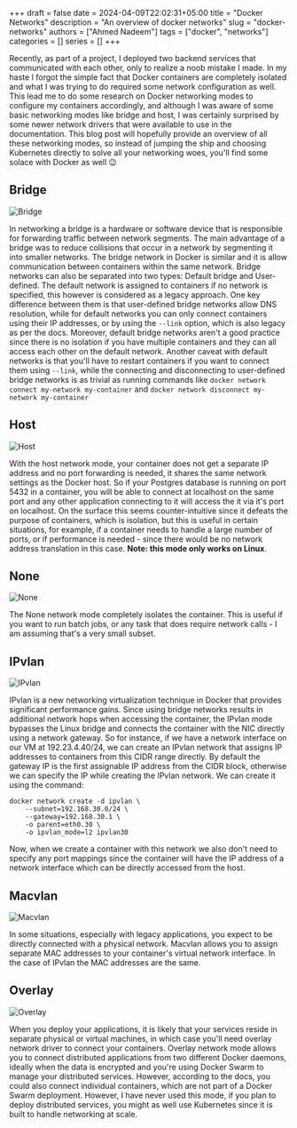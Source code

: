 +++ 
draft = false
date = 2024-04-09T22:02:31+05:00
title = "Docker Networks"
description = "An overview of docker networks"
slug = "docker-networks"
authors = ["Ahmed Nadeem"]
tags = ["docker", "networks"]
categories = []
series = []
+++

Recently, as part of a project, I deployed two backend services that communicated with each other, only to realize a noob mistake I made. In my haste I forgot the simple fact that Docker containers are completely isolated and what I was trying to do required some network configuration as well. This lead me to do some research on Docker networking modes to configure my containers accordingly, and although I was aware of some basic networking modes like bridge and host, I was certainly surprised by some newer network drivers that were available to use in the documentation. This blog post will hopefully provide an overview of all these networking modes, so instead of jumping the ship and choosing Kubernetes directly to solve all your networking woes, you'll find some solace with Docker as well :wink:

## Bridge

![Bridge](/images/docker-networks/bridge.svg)

In networking a bridge is a hardware or software device that is responsible for forwarding traffic between network segments. The main advantage of a bridge was to reduce collisions that occur in a network by segmenting it into smaller networks. The bridge network in Docker is similar and it is allow communication between containers within the same network. Bridge networks can also be separated into two types: Default bridge and User-defined. The default network is assigned to containers if no network is specified, this however is considered as a legacy approach. One key difference between them is that user-defined bridge networks allow DNS resolution, while for default networks you can only connect containers using their IP addresses, or by using the ```--link``` option, which is also legacy as per the docs. Moreover, default bridge networks aren't a good practice since there is no isolation if you have multiple containers and they can all access each other on the default network. Another caveat with default networks is that you'll have to restart containers if you want to connect them using ```--link```, while the connecting and disconnecting to user-defined bridge networks is as trivial as running commands like ```docker network connect my-network my-container``` and ```docker network disconnect my-network my-container```

## Host

![Host](/images/docker-networks/host.svg)

With the host network mode, your container does not get a separate IP address and no port forwarding is needed, it shares the same network settings as the Docker host. So if your Postgres database is running on port 5432 in a container, you will be able to connect at localhost on the same port and any other application connecting to it will access the it via it's port on localhost. On the surface this seems counter-intuitive since it defeats the purpose of containers, which is isolation, but this is useful in certain situations, for example, if a container needs to handle a large number of ports, or if performance is needed - since there would be no network address translation in this case. **Note: this mode only works on Linux**.

## None

![None](/images/docker-networks/none.svg)

The None network mode completely isolates the container. This is useful if you want to run batch jobs, or any task that does require network calls - I am assuming that's a very small subset.

## IPvlan

![IPvlan](/images/docker-networks/ipvlan.svg)

IPvlan is a new networking virtualization technique in Docker that provides significant performance gains. Since using bridge networks results in additional network hops when accessing the container, the IPvlan mode bypasses the Linux bridge and connects the container with the NIC directly using a network gateway. So for instance, if we have a network interface on our VM at 192.23.4.40/24, we can create an IPvlan network that assigns IP addresses to containers from this CIDR range directly. By default the gateway IP is the first assignable IP address from the CIDR block, otherwise we can specify the IP while creating the IPvlan network. We can create it using the command:

```
docker network create -d ipvlan \
    --subnet=192.168.30.0/24 \
    --gateway=192.168.30.1 \
    -o parent=eth0.30 \
    -o ipvlan_mode=l2 ipvlan30
```

Now, when we create a container with this network we also don't need to specify any port mappings since the container will have the IP address of a network interface which can be directly accessed from the host.

## Macvlan

![Macvlan](/images/docker-networks/macvlan.svg)

In some situations, especially with legacy applications, you expect to be directly connected with a physical network. Macvlan allows you to assign separate MAC addresses to your container's virtual network interface. In the case of IPvlan the MAC addresses are the same.

## Overlay

![Overlay](/images/docker-networks/overlay.svg)

When you deploy your applications, it is likely that your services reside in separate physical or virtual machines, in which case you'll need overlay network driver to connect your containers. Overlay network mode allows you to connect distributed applications from two different Docker daemons, ideally when the data is encrypted and you're using Docker Swarm to manage your distributed services. However, according to the docs, you could also connect individual containers, which are not part of a Docker Swarm deployment. However, I have never used this mode, if you plan to deploy distributed services, you might as well use Kubernetes since it is built to handle networking at scale.